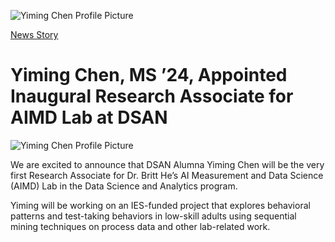 ![Yiming Chen Profile Picture](https://analytics.georgetown.edu/wp-content/uploads/sites/452/2024/10/Yiming-Chen-scaled.jpeg)

[News Story](https://analytics.georgetown.edu/category/news-story/)

# Yiming Chen, MS ’24, Appointed Inaugural Research Associate for AIMD Lab at DSAN

![Yiming Chen Profile Picture](https://analytics.georgetown.edu/wp-content/uploads/sites/452/2024/10/Yiming-Chen-scaled.jpeg)

We are excited to announce that DSAN Alumna Yiming Chen will be the very first Research Associate for Dr. Britt He’s AI Measurement and Data Science (AIMD) Lab in the Data Science and Analytics program.

Yiming will be working on an IES-funded project that explores behavioral patterns and test-taking behaviors in low-skill adults using sequential mining techniques on process data and other lab-related work.